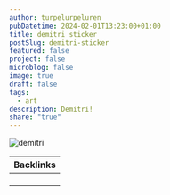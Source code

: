 ```yaml
---
author: turpelurpeluren
pubDatetime: 2024-02-01T13:23:00+01:00
title: demitri sticker
postSlug: demitri-sticker
featured: false
project: false
microblog: false
image: true
draft: false
tags:
  - art
description: Demitri!
share: "true"
---
```


![demitri](@assets/images/demitri.png)

| Backlinks |
| --------- |
| <ul></ul> |
